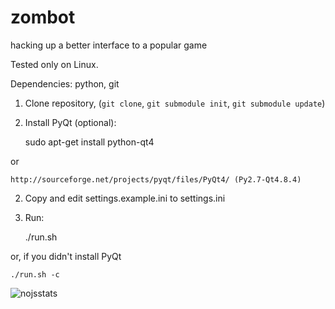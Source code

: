 zombot
======

hacking up a better interface to a popular game

Tested only on Linux.

Dependencies: python, git

1. Clone repository, (`git clone`, `git submodule init`, `git submodule update`)
2. Install PyQt (optional):

    sudo apt-get install python-qt4

or

    http://sourceforge.net/projects/pyqt/files/PyQt4/ (Py2.7-Qt4.8.4)

2. Copy and edit settings.example.ini to settings.ini
3. Run:

    ./run.sh

or, if you didn't install PyQt

    ./run.sh -c


![nojsstats](https://nojsstats.appspot.com/UA-37692514-1/zombot "nojsstats")
